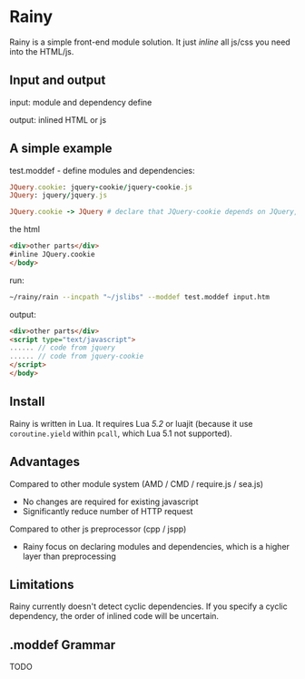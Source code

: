 # Rainy

Rainy is a simple front-end module solution. It just *inline* all js/css you need into the HTML/js.

## Input and output

input: module and dependency define

output: inlined HTML or js

## A simple example

test.moddef - define modules and dependencies:

```ruby
JQuery.cookie: jquery-cookie/jquery-cookie.js
JQuery: jquery/jquery.js

JQuery.cookie -> JQuery # declare that JQuery-cookie depends on JQuery, add comments like this
```

the html

```html
<div>other parts</div>
#inline JQuery.cookie
</body>
```

run:

```bash
~/rainy/rain --incpath "~/jslibs" --moddef test.moddef input.htm
```

output:

```html
<div>other parts</div>
<script type="text/javascript">
...... // code from jquery
...... // code from jquery-cookie
</script>
</body>
```

## Install

Rainy is written in Lua. It requires Lua *5.2* or luajit (because it use `coroutine.yield` within `pcall`, which Lua 5.1 not supported).

## Advantages

Compared to other module system (AMD / CMD / require.js / sea.js)

* No changes are required for existing javascript
* Significantly reduce number of HTTP request

Compared to other js preprocessor (cpp / jspp)

* Rainy focus on declaring modules and dependencies, which is a higher layer than preprocessing

## Limitations

Rainy currently doesn't detect cyclic dependencies. If you specify a cyclic dependency, the order of inlined code will be uncertain.

## .moddef Grammar

TODO
